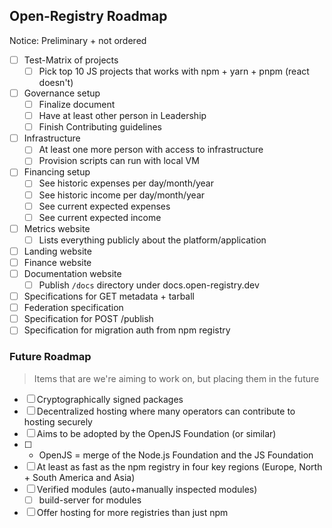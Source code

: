 ## Open-Registry Roadmap

Notice: Preliminary + not ordered

- [ ] Test-Matrix of projects
  - [ ] Pick top 10 JS projects that works with npm + yarn + pnpm (react doesn't)
- [ ] Governance setup
  - [ ] Finalize document
  - [ ] Have at least other person in Leadership
  - [ ] Finish Contributing guidelines
- [ ] Infrastructure
  - [ ] At least one more person with access to infrastructure
  - [ ] Provision scripts can run with local VM
- [ ] Financing setup
  - [ ] See historic expenses per day/month/year
  - [ ] See historic income per day/month/year
  - [ ] See current expected expenses
  - [ ] See current expected income
- [ ] Metrics website
  - [ ] Lists everything publicly about the platform/application
- [ ] Landing website
- [ ] Finance website
- [ ] Documentation website
  - [ ] Publish `/docs` directory under docs.open-registry.dev
- [ ] Specifications for GET metadata + tarball
- [ ] Federation specification
- [ ] Specification for POST /publish
- [ ] Specification for migration auth from npm registry

### Future Roadmap

> Items that are we're aiming to work on, but placing them in the future

- [ ] Cryptographically signed packages
- [ ] Decentralized hosting where many operators can contribute to hosting securely
- [ ] Aims to be adopted by the OpenJS Foundation (or similar)
- [ ] - OpenJS = merge of the Node.js Foundation and the JS Foundation
- [ ] At least as fast as the npm registry in four key regions (Europe, North + South America and Asia)
- [ ] Verified modules (auto+manually inspected modules)
  - [ ] build-server for modules
- [ ] Offer hosting for more registries than just npm
